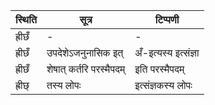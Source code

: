 | स्थिति | सूत्र | टिप्पणी |
| ----- | ------- | ------ |
| ह्रीछँ | - | - |
| ह्रीछँ | उपदेशेऽजनुनासिक इत् | अँ-इत्यस्य इत्संज्ञा |
| ह्रीछँ | शेषात् कर्तरि परस्मैपदम् | इति परस्मैपदम् |
| ह्रीछ् | तस्य लोपः | इत्संज्ञकस्य लोपः |
